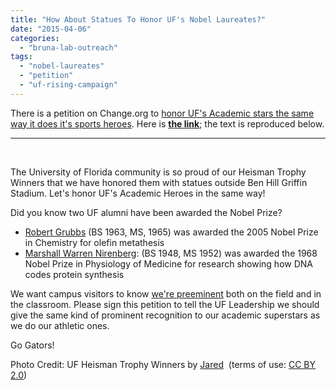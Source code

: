 ```yaml
---
title: "How About Statues To Honor UF's Nobel Laureates?"
date: "2015-04-06"
categories: 
  - "bruna-lab-outreach"
tags: 
  - "nobel-laureates"
  - "petition"
  - "uf-rising-campaign"
---
```


There is a petition on Change.org to [honor UF's Academic stars the same way it does it's sports heroes](https://www.change.org/p/the-university-of-florida-statues-to-honor-uf-s-nobel-laureates?recruiter=33922733&utm_source=share_petition&utm_medium=facebook&utm_campaign=share_facebook_responsive&utm_term=des-lg-petitionspot-no_msg). Here is **[the link](https://www.change.org/p/the-university-of-florida-statues-to-honor-uf-s-nobel-laureates?recruiter=33922733&utm_source=share_petition&utm_medium=facebook&utm_campaign=share_facebook_responsive&utm_term=des-lg-petitionspot-no_msg)**; the text is reproduced below.

* * *

 

The University of Florida community is so proud of our Heisman Trophy Winners that we have honored them with statues outside Ben Hill Griffin Stadium. Let's honor UF's Academic Heroes in the same way!

Did you know two UF alumni have been awarded the Nobel Prize?

- [Robert Grubbs](http://en.wikipedia.org/wiki/Robert_H._Grubbs) (BS 1963, MS, 1965) was awarded the 2005 Nobel Prize in Chemistry for olefin metathesis
- [Marshall Warren Nirenberg](http://en.wikipedia.org/wiki/Marshall_Warren_Nirenberg): (BS 1948, MS 1952) was awarded the 1968 Nobel Prize in Physiology of Medicine for research showing how DNA codes protein synthesis

We want campus visitors to know [we're preeminent](http://ufpreeminence.org/) both on the field and in the classroom. Please sign this petition to tell the UF Leadership we should give the same kind of prominent recognition to our academic superstars as we do our athletic ones.

Go Gators!

Photo Credit: UF Heisman Trophy Winners by [Jared](https://www.flickr.com/photos/jared422/15918169281/in/photolist-3e6sg7-3e6sbW-qfCM9v-b7hdXc-b7hdXn)  (terms of use: [CC BY 2.0](https://creativecommons.org/licenses/by/2.0/))
